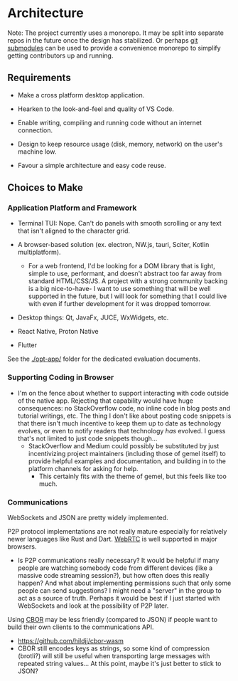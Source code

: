 # Architecture

Note: The project currently uses a monorepo. It may be split into separate repos in the future once the design has stabilized. Or perhaps [git submodules](https://git-scm.com/book/en/v2/Git-Tools-Submodules) can be used to provide a convenience monorepo to simplify getting contributors up and running.

## Requirements

- Make a cross platform desktop application.

- Hearken to the look-and-feel and quality of VS Code.

- Enable writing, compiling and running code without an internet connection.

- Design to keep resource usage (disk, memory, network) on the user's machine low.

- Favour a simple architecture and easy code reuse.

## Choices to Make

### Application Platform and Framework

- Terminal TUI: Nope. Can't do panels with smooth scrolling or any text that isn't aligned to the character grid.

- A browser-based solution (ex. electron, NW.js, tauri, Sciter, Kotlin multiplatform).
  - For a web frontend, I'd be looking for a DOM library that is light, simple to use, performant, and doesn't abstract too far away from standard HTML/CSS/JS. A project with a strong community backing is a big nice-to-have- I want to use something that will be well supported in the future, but I will look for something that I could live with even if further development for it was dropped tomorrow.

- Desktop things: Qt, JavaFx, JUCE, WxWidgets, etc.

- React Native, Proton Native

- Flutter

See the [./opt-app/](./opt-app/) folder for the dedicated evaluation documents.

### Supporting Coding in Browser

- I'm on the fence about whether to support interacting with code outside of the native app. Rejecting that capability would have huge consequences: no StackOverflow code, no inline code in blog posts and tutorial writings, etc. The thing I don't like about posting code snippets is that there isn't much incentive to keep them up to date as technology evolves, or even to notify readers that technology _has_ evolved. I guess that's not limited to just code snippets though...
  - StackOverflow and Medium could possibly be substituted by just incentivizing project maintainers (including those of gemel itself) to provide helpful examples and documentation, and building in to the platform channels for asking for help.
    - This certainly fits with the theme of gemel, but this feels like too much.

### Communications

WebSockets and JSON are pretty widely implemented.

P2P protocol implementations are not really mature especially for relatively newer languages like Rust and Dart. [WebRTC](https://webrtcforthecurious.com/docs/01-what-why-and-how/) is well supported in major browsers.

- Is P2P communications really necessary? It would be helpful if many people are watching somebody code from different devices (like a massive code streaming session?), but how often does this really happen? And what about implementing permissions such that only some people can send suggestions? I might need a "server" in the group to act as a source of truth. Perhaps it would be best if I just started with WebSockets and look at the possibility of P2P later.

Using [CBOR](https://cbor.io/spec.html) may be less friendly (compared to JSON) if people want to build their own clients to the communications API.

- https://github.com/hildjj/cbor-wasm
- CBOR still encodes keys as strings, so some kind of compression (brotli?) will still be useful when transporting large messages with repeated string values... At this point, maybe it's just better to stick to JSON?
